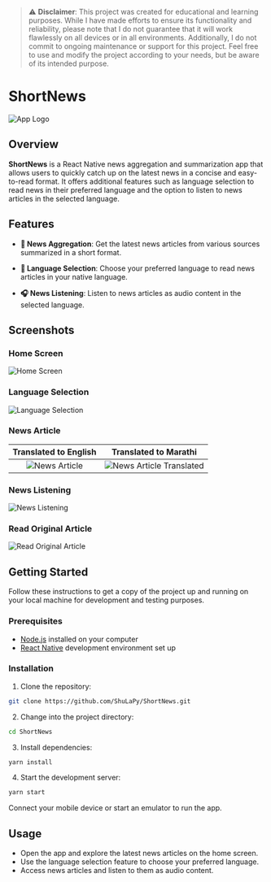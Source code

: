 > ⚠️ **Disclaimer**: This project was created for educational and learning purposes. While I have made efforts to ensure its functionality and reliability, please note that I do not guarantee that it will work flawlessly on all devices or in all environments. Additionally, I do not commit to ongoing maintenance or support for this project.
Feel free to use and modify the project according to your needs, but be aware of its intended purpose.

# ShortNews

![App Logo](/assets/logo.png)

## Overview

**ShortNews** is a React Native news aggregation and summarization app that allows users to quickly catch up on the latest news in a concise and easy-to-read format. It offers additional features such as language selection to read news in their preferred language and the option to listen to news articles in the selected language.

## Features

- **📰 News Aggregation**: Get the latest news articles from various sources summarized in a short format.

- **🤟 Language Selection**: Choose your preferred language to read news articles in your native language.

- **🎧 News Listening**: Listen to news articles as audio content in the selected language.

## Screenshots

### Home Screen

![Home Screen](/assets/home-screen.jpg)

### Language Selection

![Language Selection](/assets/language-selection-screen.jpg)

### News Article

**Translated to English**                |  **Translated to Marathi**
:-------------------------:|:-------------------------:
![News Article](/assets/news-screen.jpg)  |  ![News Article Translated](/assets/translated-news-screen.jpg)

### News Listening

![News Listening](/assets/audio-screen.jpg)

### Read Original Article

![Read Original Article](/assets/read-original-news-screen.jpg)

## Getting Started

Follow these instructions to get a copy of the project up and running on your local machine for development and testing purposes.

### Prerequisites

- [Node.js](https://nodejs.org/) installed on your computer
- [React Native](https://reactnative.dev/) development environment set up

### Installation

1. Clone the repository:

```bash
git clone https://github.com/ShuLaPy/ShortNews.git
```

2. Change into the project directory:

```bash
cd ShortNews
```

3. Install dependencies:

```bash
yarn install
```

4. Start the development server:

```bash
yarn start
```

Connect your mobile device or start an emulator to run the app.

## Usage

- Open the app and explore the latest news articles on the home screen.
- Use the language selection feature to choose your preferred language.
- Access news articles and listen to them as audio content.
